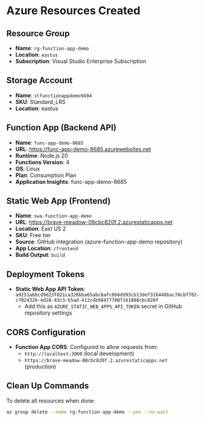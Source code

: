 # Azure Resources Created

## Resource Group
- **Name**: `rg-function-app-demo`
- **Location**: `eastus`
- **Subscription**: Visual Studio Enterprise Subscription

## Storage Account
- **Name**: `stfunctionappdemo9494`
- **SKU**: Standard_LRS
- **Location**: eastus

## Function App (Backend API)
- **Name**: `func-app-demo-8685`
- **URL**: https://func-app-demo-8685.azurewebsites.net
- **Runtime**: Node.js 20
- **Functions Version**: 4
- **OS**: Linux
- **Plan**: Consumption Plan
- **Application Insights**: func-app-demo-8685

## Static Web App (Frontend)
- **Name**: `swa-function-app-demo`
- **URL**: https://brave-meadow-08cbc820f.2.azurestaticapps.net
- **Location**: East US 2
- **SKU**: Free tier
- **Source**: GitHub integration (azure-function-app-demo repository)
- **App Location**: `/frontend`
- **Build Output**: `build`

## Deployment Tokens
- **Static Web App API Token**: `a9251abbcd9d23f821ca328bba65abcbafc8b6dd93cb13def316440bac70cbf702-c7024326-4d28-43c3-b5ad-412c4b98477700f161008cbc820f`
  - Add this as `AZURE_STATIC_WEB_APPS_API_TOKEN` secret in GitHub repository settings

## CORS Configuration
- **Function App CORS**: Configured to allow requests from:
  - `http://localhost:3000` (local development)
  - `https://brave-meadow-08cbc820f.2.azurestaticapps.net` (production)

## Clean Up Commands
To delete all resources when done:
```bash
az group delete --name rg-function-app-demo --yes --no-wait
```